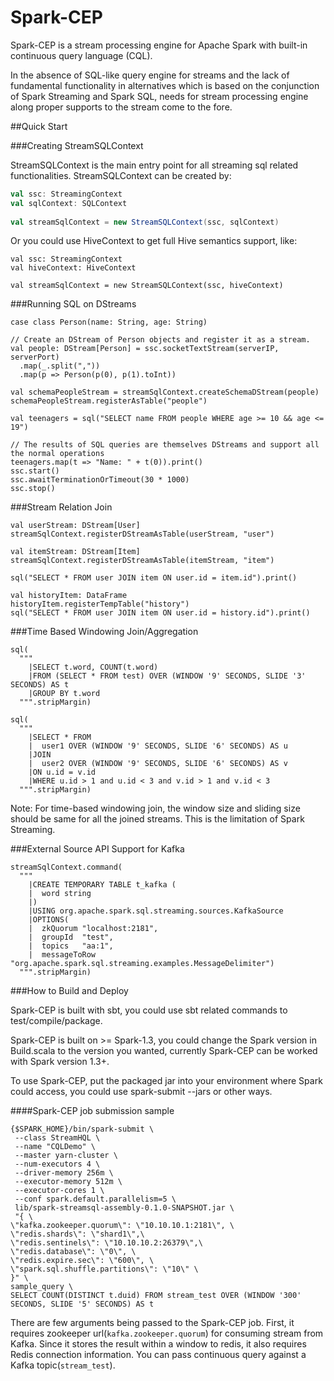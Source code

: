 # Spark-CEP
Spark-CEP is a stream processing engine for Apache Spark with built-in continuous query language (CQL).

In the absence of SQL-like query engine for streams and the lack of fundamental functionality in alternatives which is based on the conjunction of Spark Streaming and Spark SQL, needs for stream processing engine along proper supports to the stream come to the fore.


##Quick Start

###Creating StreamSQLContext

StreamSQLContext is the main entry point for all streaming sql related functionalities. StreamSQLContext can be created by:

```scala
val ssc: StreamingContext
val sqlContext: SQLContext
    
val streamSqlContext = new StreamSQLContext(ssc, sqlContext)
```

Or you could use HiveContext to get full Hive semantics support, like:
    
    val ssc: StreamingContext
    val hiveContext: HiveContext

    val streamSqlContext = new StreamSQLContext(ssc, hiveContext)

###Running SQL on DStreams
    
    case class Person(name: String, age: String)

    // Create an DStream of Person objects and register it as a stream.
    val people: DStream[Person] = ssc.socketTextStream(serverIP, serverPort)
      .map(_.split(","))
      .map(p => Person(p(0), p(1).toInt))
    
    val schemaPeopleStream = streamSqlContext.createSchemaDStream(people)
    schemaPeopleStream.registerAsTable("people")
    
    val teenagers = sql("SELECT name FROM people WHERE age >= 10 && age <= 19")
    
    // The results of SQL queries are themselves DStreams and support all the normal operations
    teenagers.map(t => "Name: " + t(0)).print()
    ssc.start()
    ssc.awaitTerminationOrTimeout(30 * 1000)
    ssc.stop()

###Stream Relation Join
    
    val userStream: DStream[User]
    streamSqlContext.registerDStreamAsTable(userStream, "user")
    
    val itemStream: DStream[Item]
    streamSqlContext.registerDStreamAsTable(itemStream, "item")
    
    sql("SELECT * FROM user JOIN item ON user.id = item.id").print()
    
    val historyItem: DataFrame
    historyItem.registerTempTable("history")
    sql("SELECT * FROM user JOIN item ON user.id = history.id").print()

###Time Based Windowing Join/Aggregation

    sql(
      """
        |SELECT t.word, COUNT(t.word)
        |FROM (SELECT * FROM test) OVER (WINDOW '9' SECONDS, SLIDE '3' SECONDS) AS t
        |GROUP BY t.word
      """.stripMargin)
    
    sql(
      """
        |SELECT * FROM
        |  user1 OVER (WINDOW '9' SECONDS, SLIDE '6' SECONDS) AS u
        |JOIN
        |  user2 OVER (WINDOW '9' SECONDS, SLIDE '6' SECONDS) AS v
        |ON u.id = v.id
        |WHERE u.id > 1 and u.id < 3 and v.id > 1 and v.id < 3
      """.stripMargin)

Note: For time-based windowing join, the window size and sliding size should be same for all the joined streams. This is the limitation of Spark Streaming.

###External Source API Support for Kafka

    streamSqlContext.command(
      """
        |CREATE TEMPORARY TABLE t_kafka (
        |  word string
        |)
        |USING org.apache.spark.sql.streaming.sources.KafkaSource
        |OPTIONS(
        |  zkQuorum "localhost:2181",
        |  groupId  "test",
        |  topics   "aa:1",
        |  messageToRow "org.apache.spark.sql.streaming.examples.MessageDelimiter")
      """.stripMargin)

###How to Build and Deploy

Spark-CEP is built with sbt, you could use sbt related commands to test/compile/package.

Spark-CEP is built on >= Spark-1.3, you could change the Spark version in Build.scala to the version you wanted, currently Spark-CEP can be worked with Spark version 1.3+.

To use Spark-CEP, put the packaged jar into your environment where Spark could access, you could use spark-submit --jars or other ways.


####Spark-CEP job submission sample

    {$SPARK_HOME}/bin/spark-submit \
     --class StreamHQL \
     --name "CQLDemo" \
     --master yarn-cluster \
     --num-executors 4 \
     --driver-memory 256m \
     --executor-memory 512m \
     --executor-cores 1 \
     --conf spark.default.parallelism=5 \
     lib/spark-streamsql-assembly-0.1.0-SNAPSHOT.jar \
     "{ \
    \"kafka.zookeeper.quorum\": \"10.10.10.1:2181\", \
    \"redis.shards\": \"shard1\",\
    \"redis.sentinels\": \"10.10.10.2:26379\",\
    \"redis.database\": \"0\", \
    \"redis.expire.sec\": \"600\", \
    \"spark.sql.shuffle.partitions\": \"10\" \
    }" \
    sample_query \
    SELECT COUNT(DISTINCT t.duid) FROM stream_test OVER (WINDOW '300' SECONDS, SLIDE '5' SECONDS) AS t

There are few arguments being passed to the Spark-CEP job.
First, it requires zookeeper url(`kafka.zookeeper.quorum`) for consuming stream from Kafka.
Since it stores the result within a window to redis, it also requires Redis connection information.
You can pass continuous query against a Kafka topic(`stream_test`).
